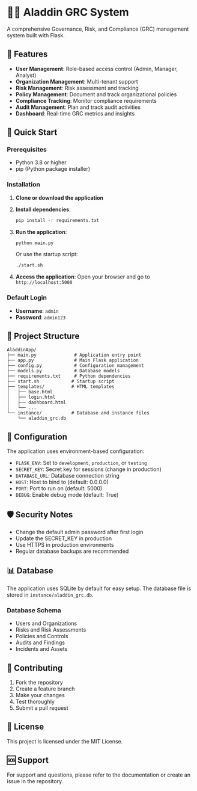
# 🧞‍♂️ Aladdin GRC System

A comprehensive Governance, Risk, and Compliance (GRC) management system built with Flask.

## 🌟 Features

- **User Management**: Role-based access control (Admin, Manager, Analyst)
- **Organization Management**: Multi-tenant support
- **Risk Management**: Risk assessment and tracking
- **Policy Management**: Document and track organizational policies
- **Compliance Tracking**: Monitor compliance requirements
- **Audit Management**: Plan and track audit activities
- **Dashboard**: Real-time GRC metrics and insights

## 🚀 Quick Start

### Prerequisites
- Python 3.8 or higher
- pip (Python package installer)

### Installation

1. **Clone or download the application**
2. **Install dependencies**:
   ```bash
   pip install -r requirements.txt
   ```

3. **Run the application**:
   ```bash
   python main.py
   ```
   
   Or use the startup script:
   ```bash
   ./start.sh
   ```

4. **Access the application**:
   Open your browser and go to `http://localhost:5000`

### Default Login
- **Username**: `admin`
- **Password**: `admin123`

## 📁 Project Structure

```
AladdinApp/
├── main.py              # Application entry point
├── app.py               # Main Flask application
├── config.py            # Configuration management
├── models.py            # Database models
├── requirements.txt     # Python dependencies
├── start.sh            # Startup script
├── templates/          # HTML templates
│   ├── base.html
│   ├── login.html
│   ├── dashboard.html
│   └── ...
└── instance/           # Database and instance files
    └── aladdin_grc.db
```

## 🔧 Configuration

The application uses environment-based configuration:

- `FLASK_ENV`: Set to `development`, `production`, or `testing`
- `SECRET_KEY`: Secret key for sessions (change in production)
- `DATABASE_URL`: Database connection string
- `HOST`: Host to bind to (default: 0.0.0.0)
- `PORT`: Port to run on (default: 5000)
- `DEBUG`: Enable debug mode (default: True)

## 🛡️ Security Notes

- Change the default admin password after first login
- Update the SECRET_KEY in production
- Use HTTPS in production environments
- Regular database backups are recommended

## 📊 Database

The application uses SQLite by default for easy setup. The database file is stored in `instance/aladdin_grc.db`.

### Database Schema
- Users and Organizations
- Risks and Risk Assessments
- Policies and Controls
- Audits and Findings
- Incidents and Assets

## 🤝 Contributing

1. Fork the repository
2. Create a feature branch
3. Make your changes
4. Test thoroughly
5. Submit a pull request

## 📄 License

This project is licensed under the MIT License.

## 🆘 Support

For support and questions, please refer to the documentation or create an issue in the repository.
